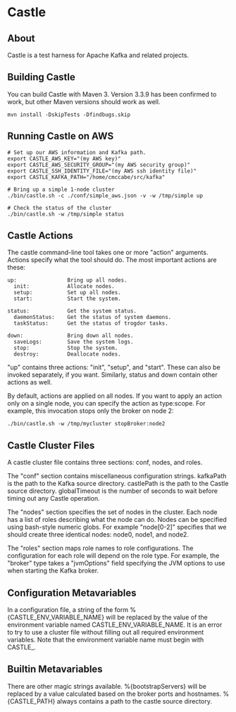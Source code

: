Castle
======

About
-----
Castle is a test harness for Apache Kafka and related projects.

Building Castle
---------------
You can build Castle with Maven 3.  Version 3.3.9 has been confirmed to work, but other Maven versions should work as well.

    mvn install -DskipTests -Dfindbugs.skip

Running Castle on AWS
---------------------
    # Set up our AWS information and Kafka path.
    export CASTLE_AWS_KEY="(my AWS key)"
    export CASTLE_AWS_SECURITY_GROUP="(my AWS security group)"
    export CASTLE_SSH_IDENTITY_FILE="(my AWS ssh identity file)"
    export CASTLE_KAFKA_PATH="/home/cmccabe/src/kafka"

    # Bring up a simple 1-node cluster
    ./bin/castle.sh -c ./conf/simple_aws.json -v -w /tmp/simple up

    # Check the status of the cluster
    ./bin/castle.sh -w /tmp/simple status

Castle Actions
--------------
The castle command-line tool takes one or more "action" arguments.  Actions
specify what the tool should do.  The most important actions are these:

    up:                Bring up all nodes.
      init:            Allocate nodes.
      setup:           Set up all nodes.
      start:           Start the system.

    status:            Get the system status.
      daemonStatus:    Get the status of system daemons.
      taskStatus:      Get the status of trogdor tasks.

    down:              Bring down all nodes.
      saveLogs:        Save the system logs.
      stop:            Stop the system.
      destroy:         Deallocate nodes.

"up" contains three actions: "init", "setup", and "start".  These can also be
invoked separately, if you want.  Similarly, status and down contain other
actions as well.

By default, actions are applied on all nodes.  If you want to apply an action
only on a single node, you can specify the action as type:scope.
For example, this invocation stops only the broker on node 2:

    ./bin/castle.sh -w /tmp/mycluster stopBroker:node2

Castle Cluster Files
--------------------
A castle cluster file contains three sections: conf, nodes, and roles.

The "conf" section contains miscellaneous configuration strings.  kafkaPath is
the path to the Kafka source directory.  castlePath is the path to the Castle
source directory.  globalTimeout is the number of seconds to wait before timing
out any Castle operation.

The "nodes" section specifies the set of nodes in the cluster.  Each node has a
list of roles describing what the node can do.  Nodes can be specified using
bash-style numeric globs.  For example "node[0-2]" specifies that we should create
three identical nodes: node0, node1, and node2.

The "roles" section maps role names to role configurations.  The configuration
for each role will depend on the role type.  For example, the "broker" type
takes a "jvmOptions" field specifying the JVM options to use when starting the
Kafka broker.

Configuration Metavariables
---------------------------
In a configuration file, a string of the form %{CASTLE_ENV_VARIABLE_NAME} will
be replaced by the value of the environment variable named
CASTLE_ENV_VARIABLE_NAME.  It is an error to try to use a cluster file without
filling out all required environment variables.  Note that the environment
variable name must begin with CASTLE_.

Builtin Metavariables
---------------------
There are other magic strings available.  %{bootstrapServers} will be replaced
by a value calculated based on the broker ports and hostnames.  %{CASTLE_PATH}
always contains a path to the castle source directory.
